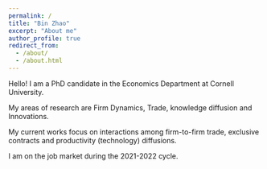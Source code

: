 ```yaml
---
permalink: /
title: "Bin Zhao"
excerpt: "About me"
author_profile: true
redirect_from: 
  - /about/
  - /about.html
---
```


Hello! I am a PhD candidate in the Economics Department at Cornell University. 

My areas of research are Firm Dynamics, Trade, knowledge diffusion and Innovations. 

My current works focus on interactions among firm-to-firm trade, exclusive contracts and productivity (technology) diffusions.  
 
I am on the job market during the 2021-2022 cycle. 


